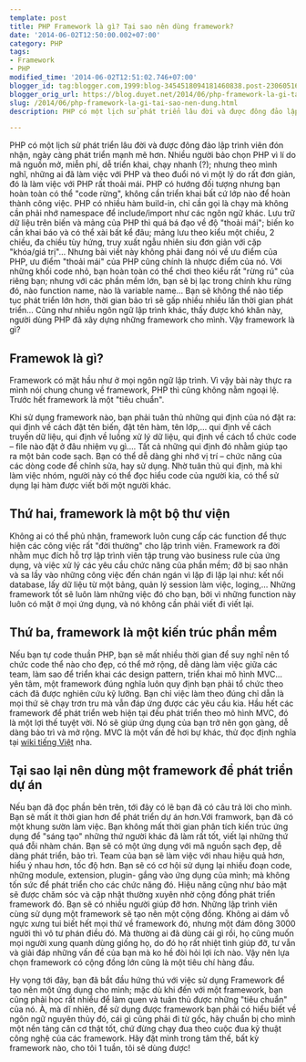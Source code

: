 ```yaml
---
template: post
title: PHP Framework là gì? Tại sao nên dùng framework?
date: '2014-06-02T12:50:00.002+07:00'
category: PHP
tags:
- Framework
- PHP
modified_time: '2014-06-02T12:51:02.746+07:00'
blogger_id: tag:blogger.com,1999:blog-3454518094181460838.post-2306051633096092269
blogger_orig_url: https://blog.duyet.net/2014/06/php-framework-la-gi-tai-sao-nen-dung.html
slug: /2014/06/php-framework-la-gi-tai-sao-nen-dung.html
description: PHP có một lịch sử phát triển lâu đời và được đông đảo lập trình viên đón nhận, ngày càng phát triển mạnh mẽ hơn. Nhiều người bảo chọn PHP vì lí do mã nguồn mở, miễn phí, dễ triển khai, chạy nhanh (?); nhưng theo mình nghĩ, những ai đã làm việc với PHP và theo đuổi nó vì một lý do rất đơn giản, đó là làm việc với PHP rất thoải mái. 

---
```


PHP có một lịch sử phát triển lâu đời và được đông đảo lập trình viên đón nhận, ngày càng phát triển mạnh mẽ hơn. Nhiều người bảo chọn PHP vì lí do mã nguồn mở, miễn phí, dễ triển khai, chạy nhanh (?); nhưng theo mình nghĩ, những ai đã làm việc với PHP và theo đuổi nó vì một lý do rất đơn giản, đó là làm việc với PHP rất thoải mái. 
PHP có hướng đối tượng nhưng bạn hoàn toàn có thể "code rừng", không cần triển khai bất cứ lớp nào để hoàn thành công việc. PHP có nhiều hàm build-in, chỉ cần gọi là chạy mà không cần phải nhớ namespace để include/import như các ngôn ngữ khác. Lưu trữ dữ liệu trên biến và mảng của PHP thì quá bá đạo về độ "thoải mái"; biến ko cần khai báo và có thể xài bất kể đâu; mảng lưu theo kiểu một chiều, 2 chiều, đa chiều tùy hứng, truy xuất ngẫu nhiên siu đơn giản với cặp "khóa/giá trị"… Nhưng bài viết này không phải đang nói về ưu điểm của PHP, ưu điểm "thoải mái" của PHP cũng chính là nhược điểm của nó. Với những khối code nhỏ, bạn hoàn toàn có thể chơi theo kiểu rất "rừng rú" của riêng bạn; nhưng với các phần mềm lớn, bạn sẽ bị lạc trong chính khu rừng đó, nào function name, nào là variable name… Bạn sẽ không thể nào tiếp tục phát triển lớn hơn, thời gian bảo trì sẽ gấp nhiều nhiều lần thời gian phát triển… Cũng như nhiều ngôn ngữ lập trình khác, thấy được khó khăn này, người dùng PHP đã xây dựng những framework cho mình. Vậy framework là gì?

## Framewok là gì? ##
Framework có mặt hầu như ở mọi ngôn ngữ lập trình. Vì vậy bài này thực ra mình nói chung chung về framework, PHP thì cũng không nằm ngoại lệ.
Trước hết framework là một "tiêu chuẩn".

Khi sử dụng framework nào, bạn phải tuân thủ những qui định của nó đặt ra: qui định về cách đặt tên biến, đặt tên hàm, tên lớp,… qui định về cách truyền dữ liệu, qui định về luồng xử lý dữ liệu, qui định về cách tổ chức code – file nào đặt ở đâu nhiệm vụ gì…. Tất cả những qui định đó nhằm giúp tạo ra một bản code sạch. Bạn có thể dễ dàng ghi nhớ vị trí – chức năng của các dòng code để chỉnh sửa, hay sử dụng. Nhờ tuân thủ qui định, mà khi làm việc nhóm, người này có thể đọc hiểu code của người kia, có thể sử dụng lại hàm được viết bởi một người khác.

## Thứ hai, framework là một bộ thư viện ##
Không ai có thể phủ nhận, framework luôn cung cấp các function để thực hiện các công việc rất "đời thường" cho lập trình viên. Framework ra đời nhằm mục đích hỗ trợ lập trình viên tập trung vào business rule của ứng dụng, và việc xử lý các yêu cầu chức năng của phần mềm; đỡ bị sao nhãn và sa lầy vào những công việc đến chán ngán vì lặp đi lặp lại như: kết nối database, lấy dữ liệu từ một bảng, quản lý session làm việc, loging,… Những framework tốt sẽ luôn làm những việc đó cho bạn, bởi vì những function này luôn có mặt ở mọi ứng dụng, và nó không cần phải viết đi viết lại.

## Thứ ba, framework là một kiến trúc phần mềm ##
Nếu bạn tự code thuần PHP, bạn sẽ mất nhiều thời gian để suy nghĩ nên tổ chức code thể nào cho đẹp, có thể mở rộng, dễ dàng làm việc giữa các team, làm sao để triển khai các design pattern, triển khai mô hình MVC… yên tâm, một framework đúng nghĩa luôn quy định bạn phải tổ chức theo cách đã được nghiên cứu kỹ lưỡng. Bạn chỉ việc làm theo đúng chỉ dẫn là mọi thứ sẽ chạy trơn tru mà vẫn đáp ứng được các yêu cầu kia. Hầu hết các framework để phát triển web hiện tại đều phát triển theo mô hình MVC, đó là một lợi thế tuyệt vời. Nó sẽ giúp ứng dụng của bạn trở nên gọn gàng, dễ dàng bảo trì và mở rộng. MVC là một vấn đề hơi bự khác, thử đọc định nghĩa tại [wiki tiếng Việt](https://vi.wikipedia.org/wiki/MVC) nha.

## Tại sao lại nên dùng một framework để phát triển dự án ##
Nếu bạn đã đọc phần bên trên, tới đây có lẽ bạn đã có câu trả lời cho mình.
Bạn sẽ mất ít thời gian hơn để phát triển dự án hơn.Với framwork, bạn đã có một khung sườn làm việc. Bạn không mất thời gian phân tích kiến trúc ứng dụng để "sáng tạo" những thứ người khác đã làm rất tốt, viết lại những thứ quá đỗi nhàm chán.
Bạn sẽ có một ứng dụng với mã nguồn sạch đẹp, dễ dàng phát triển, bảo trì.
Team của bạn sẽ làm việc với nhau hiệu quả hơn, hiểu ý nhau hơn, tốc độ hơn.
Bạn sẽ có cơ hội sử dụng lại nhiều đoạn code, những module, extension, plugin- gắng vào ứng dụng của mình; mà không tốn sức để phát triển cho các chức năng đó.
Hiệu năng cũng như bảo mật sẽ được chăm sóc và cập nhật thường xuyên nhờ cộng đồng phát triển framework đó.
Bạn sẽ có nhiều người giúp đỡ hơn. Những lập trình viên cùng sử dụng một framework sẽ tạo nên một cộng đồng. Không ai dám vỗ ngực xưng tui biết hết mọi thứ về framework đó, nhưng một đám đông 3000 người thì vô tư phán điều đó. Mà thường ai đã dùng cái gì rồi, họ cũng muốn mọi người xung quanh dùng giống họ, do đó họ rất nhiệt tình giúp đỡ, tư vẫn và giải đáp những vấn đề của bạn mà ko hề đòi hỏi lợi ích nào. Vậy nên lựa chọn framework có cộng đồng lớn cũng là một tiêu chí hàng đầu.

Hy vọng tới đây, bạn đã bắt đầu hứng thú với việc sử dụng Framework để tạo nên một ứng dụng cho mình; mặc dù khi đến với một framework, bạn cũng phải học rất nhiều để làm quen và tuân thủ được những "tiêu chuẩn" của nó. À, mà dĩ nhiên, để sử dụng được framework bạn phải có hiểu biết về ngôn ngữ nguyên thủy đó, cái gì cũng phải đi từ gốc, hãy chuẩn bị cho mình một nền tảng căn cơ thật tốt, chứ đừng chạy đua theo cuộc đua kỹ thuật công nghệ của các framework. Hãy đặt mình trong tâm thế, bất kỳ framework nào, cho tôi 1 tuần, tôi sẽ dùng được!
